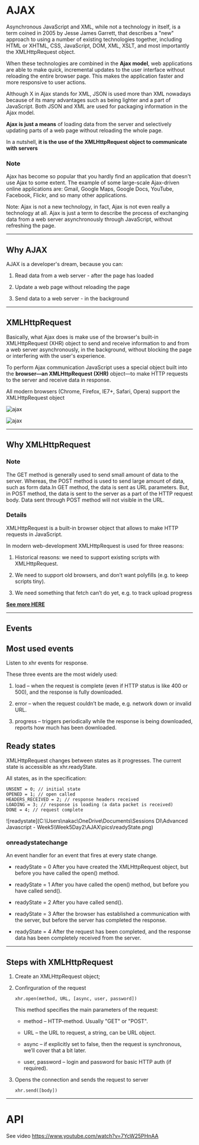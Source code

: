 # AJAX

Asynchronous JavaScript and XML, while not a technology in itself, is a term coined in 2005 by Jesse James Garrett, that describes a "new" approach to using a number of existing technologies together, including HTML or XHTML, CSS, JavaScript, DOM, XML, XSLT, and most importantly the XMLHttpRequest object.

When these technologies are combined in the **Ajax model**, web applications are able to make quick, incremental updates to the user interface without reloading the entire browser page. This makes the application faster and more responsive to user actions.

Although X in Ajax stands for XML, JSON is used more than XML nowadays because of its many advantages such as being lighter and a part of JavaScript. Both JSON and XML are used for packaging information in the Ajax model.

**Ajax is just a means** of loading data from the server and selectively updating parts of a web page without reloading the whole page.

In a nutshell, **it is the use of the XMLHttpRequest object to communicate with servers**

### Note

Ajax has become so popular that you hardly find an application that doesn't use Ajax to some extent. The example of some large-scale Ajax-driven online applications are: Gmail, Google Maps, Google Docs, YouTube, Facebook, Flickr, and so many other applications.

Note: Ajax is not a new technology, in fact, Ajax is not even really a technology at all. Ajax is just a term to describe the process of exchanging data from a web server asynchronously through JavaScript, without refreshing the page.

---

## Why AJAX

AJAX is a developer's dream, because you can:

1. Read data from a web server - after the page has loaded

2. Update a web page without reloading the page

3. Send data to a web server - in the background

---

## XMLHttpRequest

Basically, what Ajax does is make use of the browser's built-in XMLHttpRequest (XHR) object to send and receive information to and from a web server asynchronously, in the background, without blocking the page or interfering with the user's experience.

To perform Ajax communication JavaScript uses a special object built into the **browser—an XMLHttpRequest (XHR)** object—to make HTTP requests to the server and receive data in response.

All modern browsers (Chrome, Firefox, IE7+, Safari, Opera) support the XMLHttpRequest object

![ajax](https://www.tutorialrepublic.com/lib/images/ajax-illustration.png)

![ajax](https://www.excellarate.com/wp-content/uploads/2019/11/modern-way-ajax-in-wp-image1.png)

---

## Why XMLHttpRequest

### Note

The GET method is generally used to send small amount of data to the server. Whereas, the POST method is used to send large amount of data, such as form data.In GET method, the data is sent as URL parameters. But, in POST method, the data is sent to the server as a part of the HTTP request body. Data sent through POST method will not visible in the URL.

### Details

XMLHttpRequest is a built-in browser object that allows to make HTTP requests in JavaScript.

In modern web-development XMLHttpRequest is used for three reasons:

1. Historical reasons: we need to support existing scripts with XMLHttpRequest.

2. We need to support old browsers, and don’t want polyfills (e.g. to keep scripts tiny).

3. We need something that fetch can’t do yet, e.g. to track upload progress

**[See more HERE](https://attacomsian.com/blog/xhr-monitor-progress)**

---

## Events

## Most used events

Listen to xhr events for response.

These three events are the most widely used:

1. load – when the request is complete (even if HTTP status is like 400 or 500), and the response is fully downloaded.

2. error – when the request couldn’t be made, e.g. network down or invalid URL.

3. progress – triggers periodically while the response is being downloaded, reports how much has been downloaded.

## Ready states

XMLHttpRequest changes between states as it progresses. The current state is accessible as xhr.readyState.

All states, as in the specification:

```
UNSENT = 0; // initial state
OPENED = 1; // open called
HEADERS_RECEIVED = 2; // response headers received
LOADING = 3; // response is loading (a data packet is received)
DONE = 4; // request complete
```

![readystate](C:\Users\nakac\OneDrive\Documents\Sessions DI\Advanced Javascript - Week5\Week5Day2\AJAX\pics\readyState.png)


### onreadystatechange

An event handler for an event that fires at every state change.

* readyState = 0 After you have created the XMLHttpRequest object, but before you have called the open() method.

* readyState = 1 After you have called the open() method, but before you have called send().

* readyState = 2 After you have called send().

* readyState = 3 After the browser has established a communication with the server, but before the server has completed the response.

* readyState = 4 After the request has been completed, and the response data has been completely received from the server.

---

## Steps with XMLHttpRequest

1. Create an XMLHttpRequest object;
2. Confirguration of the request
	
	`xhr.open(method, URL, [async, user, password])`

	This method specifies the main parameters of the request:

	* method – HTTP-method. Usually "GET" or "POST".

	* URL – the URL to request, a string, can be URL object.

	* async – if explicitly set to false, then the request is synchronous, we’ll cover that a bit later.

	* user, password – login and password for basic HTTP auth (if required).

3. Opens the connection and sends the request to server
	
	`xhr.send([body])`

---

# API

See video https://www.youtube.com/watch?v=7YcW25PHnAA 